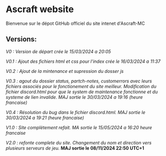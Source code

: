 # Ascraft website
Bienvenue sur le dépot GitHub officiel du site intenet d'Ascraft-MC
## Versions:

*V0 : Version de départ crée le 15/03/2024 a 20:05*

*V0.1 : Ajout des fichiers html et css pour l'index crée le 16/03/2024 a 11:37*

*V0.2 :  Ajout de la mintenance et supression du dosser js*

*V0.3 : agout du dossier status, partch-notes, customerrors avec leurs fichiers associés pour le fonctionement du site meilleur. Modification du fichier discord.html pour que le system de maintenance fonctionne et du systeme de lien invalide. MAJ sortie le 30/03/2024 a 19:16 (heure francaise)*

*V0.4 : Résolution du bug dans le fichier discord.html. MAJ sortie le 30/03/2024 a 19:21 (heure francaise)*

*V1.0 : Site complètement refait. MA sortie le 15/05/2024 a 16:20 heure francaise*

*V2.0 : refonte complete du site. Changement du nom et direction vers plusieurs serveurs de jeu.* **MAJ sortie le 08/11/2024 22:50 UTC+1**
